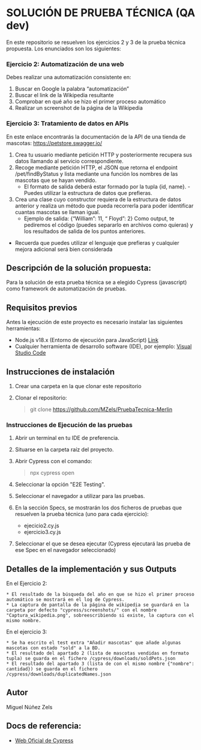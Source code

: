 # SOLUCIÓN DE PRUEBA TÉCNICA (QA dev)

En este repositorio se resuelven los ejercicios 2 y 3 de la prueba técnica propuesta.
Los enunciados son los siguientes:

### Ejercicio 2: Automatización de una web

Debes realizar una automatización consistente en:

1. Buscar en Google la palabra “automatización”
2. Buscar el link de la Wikipedia resultante
3. Comprobar en qué año se hizo el primer proceso automático
4. Realizar un screenshot de la página de la Wikipedia

### Ejercicio 3: Tratamiento de datos en APIs

En este enlace encontrarás la documentación de la API de una tienda de mascotas: https://petstore.swagger.io/

1. Crea tu usuario mediante petición HTTP y posteriormente recupera sus datos llamando al servicio correspondiente.
2. Recoge mediante petición HTTP, el JSON que retorna el endpoint /pet/findByStatus y lista mediante una función los nombres de las mascotas que se hayan vendido.
    - El formato de salida deberá estar formado por la tupla {id, name}. - Puedes utilizar la estructura de datos que prefieras.
3. Crea una clase cuyo constructor requiera de la estructura de datos anterior y realiza un método que pueda recorrerla para poder identificar cuantas mascotas se llaman igual.
    - Ejemplo de salida: {“William”: 11, “ Floyd”: 2} Como output, te pediremos el código (puedes separarlo en archivos como quieras) y los resultados de salida de los puntos anteriores.
- Recuerda que puedes utilizar el lenguaje que prefieras y cualquier mejora adicional será bien considerada

## Descripción de la solución propuesta:

Para la solución de esta prueba técnica se a elegido Cypress (javascript) como framework de automatización de pruebas.

## Requisitos previos

Antes la ejecución de este proyecto es necesario instalar las siguientes herramientas:

* Node.js v18.x (Entorno de ejecución para JavaScript) [Link](https://nodejs.org/)
* Cualquier herramienta de desarrollo software (IDE), por ejemplo: [Visual Studio Code](https://code.visualstudio.com/Download)

## Instrucciones de instalación

1. Crear una carpeta en la que clonar este repositorio
2. Clonar el repositorio: 

    > git clone https://github.com/MZels/PruebaTecnica-Merlin

### Instrucciones de Ejecución de las pruebas

1. Abrir un terminal en tu IDE de preferencia.
2. Situarse en la carpeta raíz del proyecto.
3. Abrir Cypress con el comando:

    > npx cypress open
   
4. Seleccionar la opción "E2E Testing".
5. Seleccionar el navegador a utilizar para las pruebas.
6. En la sección Specs, se mostrarán los dos ficheros de pruebas que resuelven la prueba técnica (uno para cada ejercicio):

    * ejecicio2.cy.js
    * ejercicio3.cy.js
   
7. Seleccionar el que se desea ejecutar (Cypress ejecutará las prueba de ese Spec en el navegador seleccionado)

## Detalles de la implementación y sus Outputs

En el Ejercicio 2:

    * El resultado de la búsqueda del año en que se hizo el primer proceso automático se mostrará en el log de Cypress. 
    * La captura de pantalla de la página de wikipedia se guardará en la carpeta por defecto "cypress/screenshots/" con el nombre "Captura_wikipedia.png", sobreescribiendo si existe, la captura con el mismo nombre.

En el ejercicio 3:

    * Se ha escrito el test extra "Añadir mascotas" que añade algunas mascotas con estado "sold" a la BD. 
    * El resultado del apartado 2 (lista de mascotas vendidas en formato tupla) se guarda en el fichero /cypress/downloads/soldPets.json
    * El resultado del apartado 3 (lista de con el mismo nombre {"nombre": cantidad}) se guarda en el fichero /cypress/downloads/duplicatedNames.json

## Autor

Miguel Núñez Zels


## Docs de referencia:

* [Web Oficial de Cypress](https://docs.cypress.io/guides)
